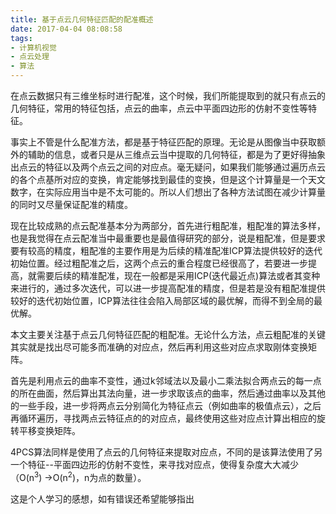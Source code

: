 ```yaml
---
title: 基于点云几何特征匹配的配准概述
date: 2017-04-04 08:08:58
tags:
- 计算机视觉
- 点云处理
- 算法
---
```


  在点云数据只有三维坐标时进行配准，这个时候，我们所能提取到的就只有点云的几何特征，常用的特征包括，点云的曲率，点云中平面四边形的仿射不变性等特征。

<!-- more -->

  事实上不管是什么配准方法，都是基于特征匹配的原理。无论是从图像当中获取额外的辅助的信息，或者只是从三维点云当中提取的几何特征，都是为了更好得抽象出点云的特征以及两个点云之间的对应点。毫无疑问，如果我们能够通过遍历点云的各个点基所对应的变换，肯定能够找到最佳的变换，但是这个计算量是一个天文数字，在实际应用当中是不太可能的。所以人们想出了各种方法试图在减少计算量的同时又尽量保证配准的精度。

  现在比较成熟的点云配准基本分为两部分，首先进行粗配准，粗配准的算法多样，也是我觉得在点云配准当中最重要也是最值得研究的部分，说是粗配准，但是要求要有较高的精度，粗配准的主要作用是为后续的精准配准ICP算法提供较好的迭代初始位置。经过粗配准之后，这两个点云的重合程度已经很高了，若要进一步提高，就需要后续的精准配准，现在一般都是采用ICP(迭代最近点)算法或者其变种来进行的，通过多次迭代，可以进一步提高配准的精度，但是若是没有粗配准提供较好的迭代初始位置，ICP算法往往会陷入局部区域的最优解，而得不到全局的最优解。

  本文主要关注基于点云几何特征匹配的粗配准。无论什么方法，点云粗配准的关键其实就是找出尽可能多而准确的对应点，然后再利用这些对应点求取刚体变换矩阵。

  首先是利用点云的曲率不变性，通过k邻域法以及最小二乘法拟合两点云的每一点的所在曲面，然后算出其法向量，进一步求取该点的曲率，然后通过曲率以及其他的一些手段，进一步将两点云分别简化为特征点云（例如曲率的极值点云），之后再循环遍历，寻找两点云特征点的的对应点，最终使用这些对应点计算出相应的旋转平移变换矩阵。

  4PCS算法同样是使用了点云的几何特征来提取对应点，不同的是该算法使用了另一个特征--平面四边形的仿射不变性，来寻找对应点，使得复杂度大大减少（O(n<sup>3</sup>) ->O(n<sup>2</sup>)，n为点的数量）。

这是个人学习的感想，如有错误还希望能够指出